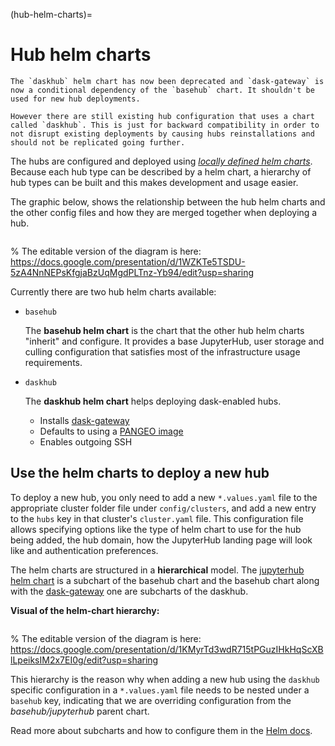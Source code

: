 (hub-helm-charts)=
# Hub helm charts

```{warning}
The `daskhub` helm chart has now been deprecated and `dask-gateway` is now a conditional dependency of the `basehub` chart. It shouldn't be used for new hub deployments.

However there are still existing hub configuration that uses a chart called `daskhub`. This is just for backward compatibility in order to not disrupt existing deployments by causing hubs reinstallations and should not be replicated going further.
```
The hubs are configured and deployed using [*locally defined helm charts*](https://helm.sh/docs/topics/chart_repository/#create-a-chart-repository). Because each hub
type can be described by a helm chart, a hierarchy
of hub types can be built and this makes development and usage easier.

The graphic below, shows the relationship between the hub helm charts and the other
config files and how they are merged together when deploying a hub.

```{figure} ../../images/config-flow.png
```
% The editable version of the diagram is here: https://docs.google.com/presentation/d/1WZKTe5TSDU-5zA4NnNEPsKfgjaBzUqMgdPLTnz-Yb94/edit?usp=sharing

Currently there are two hub helm charts available:
- `basehub`

  The **basehub helm chart** is the chart that the other hub helm charts "inherit" and configure.
  It provides a base JupyterHub, user storage and culling configuration that satisfies most of the infrastructure usage requirements.

- `daskhub`

  The **daskhub helm chart** helps deploying dask-enabled hubs.
    - Installs [dask-gateway](https://gateway.dask.org/)
    - Defaults to using a [PANGEO image](https://pangeo-data.github.io/pangeo-stacks/)
    - Enables outgoing SSH

## Use the helm charts to deploy a new hub

To deploy a new hub, you only need to add a new `*.values.yaml` file to the appropriate cluster folder file under `config/clusters`, and add a new entry to the `hubs` key in that cluster's `cluster.yaml` file.
This configuration file allows specifying options like the type of helm chart to use for the hub being added,
the hub domain, how the JupyterHub landing page will look like and authentication preferences.

The helm charts are structured in a **hierarchical** model.
The [jupyterhub helm chart](https://jupyterhub.github.io/helm-chart/) is a subchart of the basehub chart and
the basehub chart along with the [dask-gateway](https://helm.dask.org) one are
subcharts of the daskhub.

**Visual of the helm-chart hierarchy:**
```{figure} ../../images/helm-charts-hierarchy.png
```
% The editable version of the diagram is here: https://docs.google.com/presentation/d/1KMyrTd3wdR715tPGuzIHkHqScXBlLpeiksIM2x7EI0g/edit?usp=sharing

This hierarchy is the reason why when adding a new hub using the `daskhub`
specific configuration in a `*.values.yaml` file needs to be nested under a `basehub` key, indicating that we are overriding configuration
from the *basehub/jupyterhub* parent chart.

Read more about subcharts and how to configure them in the [Helm docs](https://helm.sh/docs/chart_template_guide/subcharts_and_globals/#overriding-values-from-a-parent-chart).
